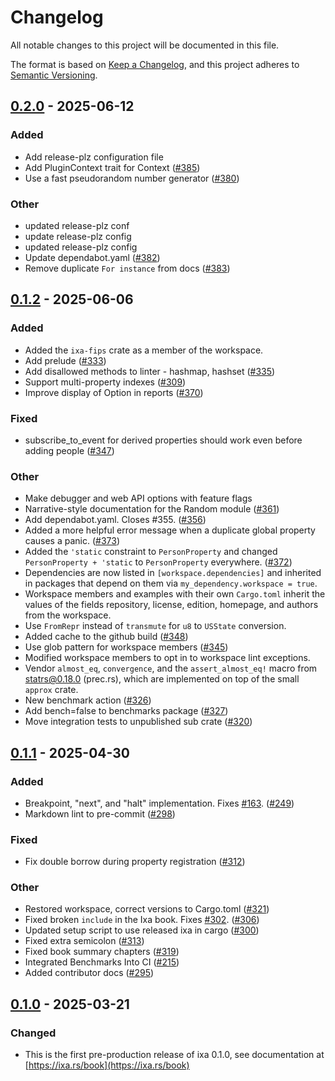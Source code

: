 # Changelog

All notable changes to this project will be documented in this file.

The format is based on [Keep a Changelog](https://keepachangelog.com/en/1.0.0/),
and this project adheres to [Semantic Versioning](https://semver.org/spec/v2.0.0.html).

## [0.2.0](https://github.com/CDCgov/ixa/compare/ixa-v0.1.2...ixa-v0.2.0) - 2025-06-12

### Added

- Add release-plz configuration file
- Add PluginContext trait for Context ([#385](https://github.com/CDCgov/ixa/pull/385))
- Use a fast pseudorandom number generator ([#380](https://github.com/CDCgov/ixa/pull/380))

### Other

- updated release-plz conf
- update release-plz config
- updated release-plz config
- Update dependabot.yaml ([#382](https://github.com/CDCgov/ixa/pull/382))
- Remove duplicate `For instance` from docs ([#383](https://github.com/CDCgov/ixa/pull/383))

## [0.1.2](https://github.com/CDCgov/ixa/compare/ixa-v0.1.1...ixa-v0.1.2) - 2025-06-06

### Added

- Added the `ixa-fips` crate as a member of the workspace.
- Add prelude ([#333](https://github.com/CDCgov/ixa/pull/333))
- Add disallowed methods to linter - hashmap, hashset ([#335](https://github.com/CDCgov/ixa/pull/335))
- Support multi-property indexes ([#309](https://github.com/CDCgov/ixa/pull/309))
- Improve display of Option in reports ([#370](https://github.com/CDCgov/ixa/pull/370))

### Fixed

- subscribe_to_event for derived properties should work even before adding people ([#347](https://github.com/CDCgov/ixa/pull/347))

### Other

- Make debugger and web API options with feature flags
- Narrative-style documentation for the Random module ([#361](https://github.com/CDCgov/ixa/pull/361))
- Add dependabot.yaml. Closes #355. ([#356](https://github.com/CDCgov/ixa/pull/356))
- Added a more helpful error message when a duplicate global property causes a panic. ([#373](https://github.com/CDCgov/ixa/pull/373))
- Added the `'static` constraint to `PersonProperty` and changed `PersonProperty + 'static` to `PersonProperty` everywhere. ([#372](https://github.com/CDCgov/ixa/pull/372))
- Dependencies are now listed in `[workspace.dependencies]` and inherited in packages that depend on them via `my_dependency.workspace = true`.
- Workspace members and examples with their own `Cargo.toml` inherit the values of the fields repository, license, edition, homepage, and authors from the workspace.
- Use `FromRepr` instead of `transmute` for `u8` to `USState` conversion.
- Added cache to the github build ([#348](https://github.com/CDCgov/ixa/pull/348))
- Use glob pattern for workspace members ([#345](https://github.com/CDCgov/ixa/pull/345))
- Modified workspace members to opt in to workspace lint exceptions.
- Vendor `almost_eq`, `convergence`, and the `assert_almost_eq!` macro from statrs@0.18.0 (prec.rs), which are implemented on top of the small `approx` crate.
- New benchmark action ([#326](https://github.com/CDCgov/ixa/pull/326))
- Add bench=false to benchmarks package ([#327](https://github.com/CDCgov/ixa/pull/327))
- Move integration tests to unpublished sub crate ([#320](https://github.com/CDCgov/ixa/pull/320))

## [0.1.1](https://github.com/CDCgov/ixa/compare/ixa-v0.1.0...ixa-v0.1.1) - 2025-04-30

### Added

- Breakpoint, "next", and "halt" implementation. Fixes [#163](https://github.com/CDCgov/ixa/pull/163). ([#249](https://github.com/CDCgov/ixa/pull/249))
- Markdown lint to pre-commit ([#298](https://github.com/CDCgov/ixa/pull/298))

### Fixed

- Fix double borrow during property registration ([#312](https://github.com/CDCgov/ixa/pull/312))

### Other

- Restored workspace, correct versions to Cargo.toml ([#321](https://github.com/CDCgov/ixa/pull/321))
- Fixed broken `include` in the Ixa book. Fixes [#302](https://github.com/CDCgov/ixa/pull/302). ([#306](https://github.com/CDCgov/ixa/pull/306))
- Updated setup script to use released ixa in cargo ([#300](https://github.com/CDCgov/ixa/pull/300))
- Fixed extra semicolon ([#313](https://github.com/CDCgov/ixa/pull/313))
- Fixed book summary chapters ([#319](https://github.com/CDCgov/ixa/pull/319))
- Integrated Benchmarks Into CI ([#215](https://github.com/CDCgov/ixa/pull/215))
- Added contributor docs ([#295](https://github.com/CDCgov/ixa/pull/295))

## [0.1.0](https://github.com/CDCgov/ixa/compare/ixa-v0.0.1...ixa-v0.1.0) - 2025-03-21

### Changed

- This is the first pre-production release of ixa 0.1.0, see documentation at [https://ixa.rs/book](https://ixa.rs/book)
